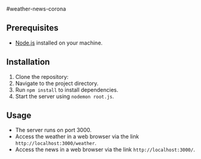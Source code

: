 #weather-news-corona

## Prerequisites

- [Node.js](https://nodejs.org/) installed on your machine.

## Installation

1. Clone the repository:
2. Navigate to the project directory.
3. Run `npm install` to install dependencies.
4. Start the server using `nodemon root.js`.

## Usage
- The server runs on port 3000.
- Access the weather in a web browser via the link `http://localhost:3000/weather`.
- Access the news in a web browser via the link `http://localhost:3000/`.
